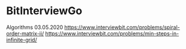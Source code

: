 # BitInterviewGo
Algorithms
03.05.2020
https://www.interviewbit.com/problems/spiral-order-matrix-ii/
https://www.interviewbit.com/problems/min-steps-in-infinite-grid/
